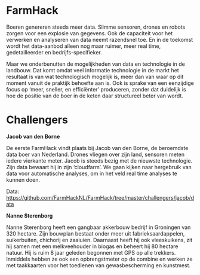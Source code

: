 # FarmHack

Boeren genereren steeds meer data. Slimme sensoren, drones en robots zorgen voor een explosie van gegevens. Ook de capaciteit voor het verwerken en analyseren van data neemt razendsnel toe. En in de toekomst wordt het data-aanbod alleen nog maar ruimer, meer real time, gedetailleerder en bedrijfs-specifieker.

Maar we onderbenutten de mogelijkheden van data en technologie in de landbouw. Dat komt omdat veel informatie technologie in de markt het resultaat is van wat technologisch mogelijk is, meer dan van waar op dit moment vanuit de praktijk behoefte aan is. Ook is sprake van een eenzijdige focus op ‘meer, sneller, en efficiënter’ produceren, zonder dat duidelijk is hoe de positie van de boer in de keten daar structureel beter van wordt.

# Challengers

**Jacob van den Borne**

De eerste FarmHack vindt plaats bij Jacob van den Borne, de beroemdste data boer van Nederland. Drones vliegen over zijn land, sensoren meten iedere vierkante meter. Jacob is steeds bezig met de nieuwste technologie. Zijn data bewaart hij in zijn ‘cloudfarm’. We gaan kijken naar hergebruik van data voor automatische analyses, om in het veld real time analyses te kunnen doen.

Data: https://github.com/FarmHackNL/FarmHack/tree/master/challengers/jacob/data

**Nanne Sterenborg**

Nanne Sterenborg heeft een gangbaar akkerbouw bedrijf in Groningen van 320 hectare. Zijn bouwplan bestaat onder meer uit fabrieksaardappelen, suikerbuiten, chichorij en zaaiuien. Daarnaast heeft hij ook vleeskuikens, zit hij samen met een melkveehouder in biogas en beheert hij 80 hectare natuur. Hij is ruim 8 jaar geleden begonnen met GPS op alle trekkers. Inmiddels hebben ze ook een opbrengstmeter op de combine en werken ze met taakkaarten voor het toedienen van gewasbescherming en kunstmest.
